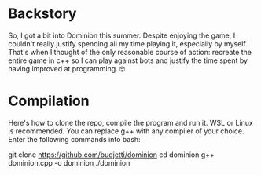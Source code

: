 # Backstory
So, I got a bit into Dominion this summer. Despite enjoying the game, I couldn't really justify spending all my time playing it, especially by myself. That's when I thought of the only reasonable course of action: recreate the entire game in c++ so I can play against bots and justify the time spent by having improved at programming. 🤓

# Compilation
Here's how to clone the repo, compile the program and run it. WSL or Linux is recommended. You can replace g++ with any compiler of your choice. Enter the following commands into bash:

git clone https://github.com/budjetti/dominion
cd dominion
g++ dominion.cpp -o dominion
./dominion
